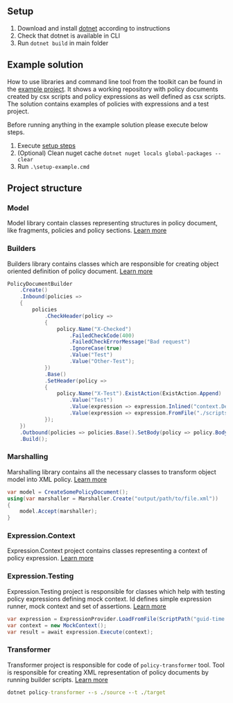 ## Setup

1. Download and install [dotnet](https://dotnet.microsoft.com/en-us/download) according to instructions
2. Check that dotnet is available in CLI
3. Run `dotnet build` in main folder

## Example solution

How to use libraries and command line tool from the toolkit can be found in the [example project](example). It shows a working repository with policy documents created by csx scripts and policy expressions as well defined as csx scripts. The solution contains examples of policies with expressions and a test project.

Before running anything in the example solution please execute below steps.

1. Execute [setup steps](#setup)
2. (Optional) Clean nuget cache `dotnet nuget locals global-packages --clear`
3. Run `.\setup-example.cmd`

## Project structure

### Model

Model library contain classes representing structures in policy document, like fragments, policies and policy sections.
[Learn more](src/Model)

### Builders

Builders library contains classes which are responsible for creating object oriented definition of policy document.
[Learn more](src/Builders)

```csharp
PolicyDocumentBuilder
    .Create()
    .Inbound(policies =>
    {
        policies
            .CheckHeader(policy =>
            {
                policy.Name("X-Checked")
                    .FailedCheckCode(400)
                    .FailedCheckErrorMessage("Bad request")
                    .IgnoreCase(true)
                    .Value("Test")
                    .Value("Other-Test");
            })
            .Base()
            .SetHeader(policy =>
            {
                policy.Name("X-Test").ExistAction(ExistAction.Append)
                    .Value("Test")
                    .Value(expression => expression.Inlined("context.Deployment.Region"))
                    .Value(expression => expression.FromFile("./scripts/guid-time.csx"));
            });
    })
    .Outbound(policies => policies.Base().SetBody(policy => policy.Body(expression => expression.FromFile("./scripts/filter-body.csx"))))
    .Build();
```

### Marshalling

Marshalling library contains all the necessary classes to transform object model into XML policy.
[Learn more](src/Marshalling)

```csharp
var model = CreateSomePolicyDocument();
using(var marshaller = Marshaller.Create("output/path/to/file.xml"))
{
    model.Accept(marshaller);
}
```

### Expression.Context

Expression.Context project contains classes representing a context of policy expression.
[Learn more](src/Expressions/Context)

### Expression.Testing

Expression.Testing project is responsible for classes which help with testing policy expressions defining mock context. Id defines simple expression runner, mock context and set of assertions.
[Learn more](src/Expressions/Context)

```csharp
var expression = ExpressionProvider.LoadFromFile(ScriptPath("guid-time.csx"));
var context = new MockContext();
var result = await expression.Execute(context);
```

### Transformer

Transformer project is responsible for code of `policy-transformer` tool. Tool is responsible for creating XML representation of policy documents by running builder scripts.
[Learn more](src/Transformer)

```cmd
dotnet policy-transformer --s ./source --t ./target
```
